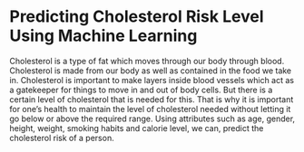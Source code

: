 # Predicting Cholesterol Risk Level Using Machine Learning

Cholesterol is a type of fat which moves through our body through blood. Cholesterol is made from our body as well as contained in the food we take in. Cholesterol is important to make layers inside blood vessels which act as a gatekeeper for things to move in and out of body cells. But there is a certain level of cholesterol that is needed for this. That is why it is important for one’s health to maintain the level of cholesterol needed without letting it go below or above the required range. Using attributes such as age, gender, height, weight, smoking habits and calorie level, we can, predict the cholesterol risk of a person.

